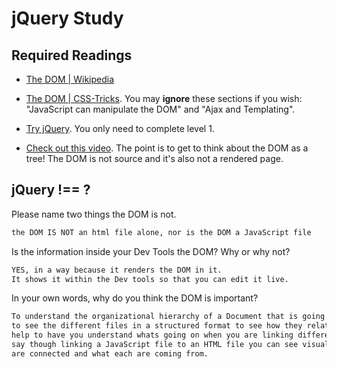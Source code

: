 # jQuery Study

## Required Readings

-   [The DOM | Wikipedia](https://en.wikipedia.org/wiki/Document_Object_Model)

-   [The DOM | CSS-Tricks](https://css-tricks.com/dom/). You may **ignore**
    these sections if you wish: "JavaScript can manipulate the DOM" and "Ajax
    and Templating".

-   [Try jQuery](http://try.jquery.com/). You only need to complete level 1.

-   [Check out this video](https://www.youtube.com/watch?v=n1cKlKM3jYI). The
point is to get to think about the DOM as a tree! The DOM is not source and
it's also not a rendered page.

## jQuery !== ?

Please name two things the DOM is not.

```md
the DOM IS NOT an html file alone, nor is the DOM a JavaScript file
```

Is the information inside your Dev Tools the DOM? Why or why not?

```md
YES, in a way because it renders the DOM in it.
It shows it within the Dev tools so that you can edit it live.
```

In your own words, why do you think the DOM is important?

```md
To understand the organizational hierarchy of a Document that is going through a web page.
to see the different files in a structured format to see how they relate to eachother can
help to have you understand whats going on when you are linking different files to eachother--
say though linking a JavaScript file to an HTML file you can see visually and spatially how they
are connected and what each are coming from.
```
